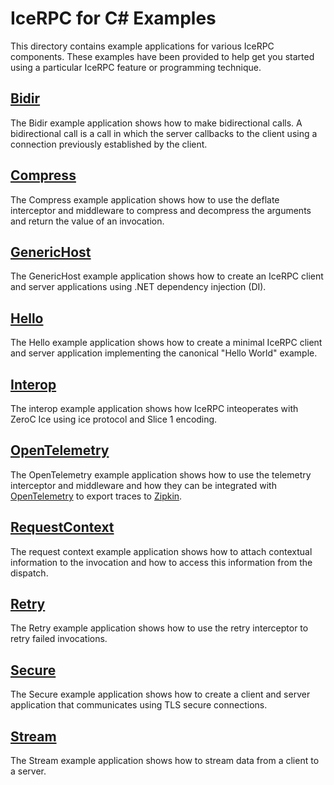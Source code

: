 # IceRPC for C# Examples

This directory contains example applications for various IceRPC components. These examples have been provided to help 
get you started using a particular IceRPC feature or programming technique.

## [Bidir](./Bidir/)

The Bidir example application shows how to make bidirectional calls. A bidirectional call is a call in which the server 
callbacks to the client using a connection previously established by the client.

## [Compress](./Compress/)

The Compress example application shows how to use the deflate interceptor and middleware to compress and decompress the 
arguments and return the value of an invocation.

## [GenericHost](./GenericHost/)

The GenericHost example application shows how to create an IceRPC client and server applications using .NET dependency 
injection (DI).

## [Hello](./Hello/)

The Hello example application shows how to create a minimal IceRPC client and server application implementing the 
canonical "Hello World" example.

## [Interop](./Interop/)

The interop example application shows how IceRPC inteoperates with ZeroC Ice using ice protocol and Slice 1 encoding.

## [OpenTelemetry](./OpenTelemetry/)

The OpenTelemetry example application shows how to use the telemetry interceptor and middleware and how they can be
integrated with [OpenTelemetry](https://opentelemetry.io/) to export traces to [Zipkin](https://zipkin.io/).

## [RequestContext](./RequestContext/)

The request context example application shows how to attach contextual information to the invocation and how to access
this information from the dispatch.

## [Retry](./Retry/)

The Retry example application shows how to use the retry interceptor to retry failed invocations.

## [Secure](./Secure/)

The Secure example application shows how to create a client and server application that communicates using TLS secure 
connections.

## [Stream](./Stream/)

The Stream example application shows how to stream data from a client to a server.
